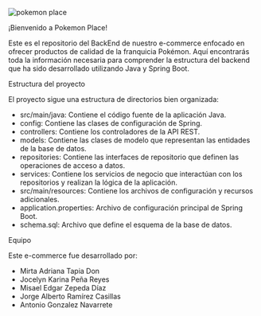 
![pokemon place](https://github.com/JocelynPR/3DPastor-Backend/assets/47506916/4cefeff2-632d-43b5-a646-479e7f3e3383)


 ¡Bienvenido a Pokemon Place!
 
 Este es el repositorio del BackEnd de nuestro e-commerce enfocado en ofrecer productos de calidad de la franquicia Pokémon. Aquí encontrarás toda la información necesaria para comprender la estructura del backend que ha sido desarrollado utilizando Java y Spring Boot.

Estructura del proyecto

 El proyecto sigue una estructura de directorios bien organizada:

* src/main/java: Contiene el código fuente de la aplicación Java.
* config: Contiene las clases de configuración de Spring.
* controllers: Contiene los controladores de la API REST.
* models: Contiene las clases de modelo que representan las entidades de la base de datos.
* repositories: Contiene las interfaces de repositorio que definen las operaciones de acceso a datos.
* services: Contiene los servicios de negocio que interactúan con los repositorios y realizan la lógica de la aplicación.
* src/main/resources: Contiene los archivos de configuración y recursos adicionales.
* application.properties: Archivo de configuración principal de Spring Boot.
* schema.sql: Archivo que define el esquema de la base de datos.

Equipo

 Este e-commerce fue desarrollado por:

* Mirta Adriana Tapia Don
* Jocelyn Karina Peña Reyes
* Misael Edgar Zepeda Díaz
* Jorge Alberto Ramírez Casillas
* Antonio Gonzalez Navarrete
